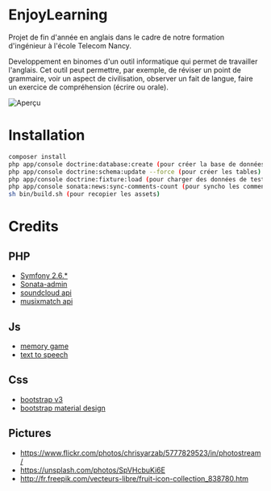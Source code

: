 # EnjoyLearning
Projet de fin d'année en anglais dans le cadre de notre formation d'ingénieur à l'école Telecom Nancy.

Developpement en binomes d'un outil informatique qui permet de travailler l'anglais.
Cet outil peut permettre, par exemple, de réviser un point de grammaire, voir un aspect de civilisation, observer un fait de langue, faire un exercice de compréhension (écrire ou orale).

![Aperçu](http://img15.hostingpics.net/pics/373258Capture.png)

# Installation

```bash
composer install
php app/console doctrine:database:create (pour créer la base de données)
php app/console doctrine:schema:update --force (pour créer les tables)
php app/console doctrine:fixture:load (pour charger des données de tests)
php app/console sonata:news:sync-comments-count (pour syncho les commentaires avec les news)
sh bin/build.sh (pour recopier les assets)
```

# Credits

## PHP
* [Symfony 2.6.*](https://symfony.com/)
* [Sonata-admin ](https://sonata-project.org/)
* [soundcloud api](https://developers.soundcloud.com/)
* [musixmatch api](https://developer.musixmatch.com/)

## Js
* [memory game](https://github.com/callmenick/Memory)
* [text to speech](http://responsivevoice.org/)


## Css
* [bootstrap v3](https://github.com/twbs/bootstrap)
* [bootstrap material design](https://github.com/FezVrasta/bootstrap-material-design)

## Pictures
* https://www.flickr.com/photos/chrisyarzab/5777829523/in/photostream/
* https://unsplash.com/photos/SpVHcbuKi6E
* http://fr.freepik.com/vecteurs-libre/fruit-icon-collection_838780.htm

